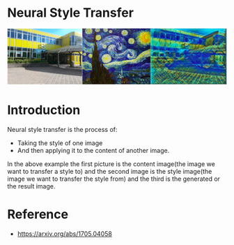 # Neural Style Transfer
![demo image](https://github.com/febinsebastian/DL_CV_Team-project/blob/master/NST/sample.png)
# Introduction
Neural style transfer is the process of:
* Taking the style of one image
* And then applying it to the content of another image.

In the above example the first picture is the content image(the image we want to transfer a style to) and the second image is the style image(the image we want to transfer the style from) and the third is the generated or the result image.

# Reference
* https://arxiv.org/abs/1705.04058
